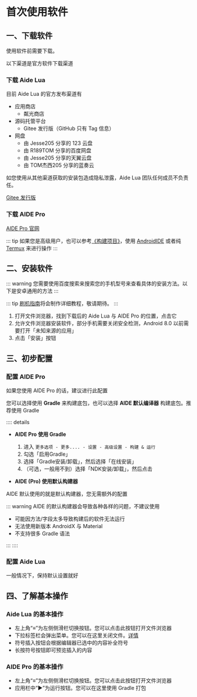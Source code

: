 # 首次使用软件

## 一、下载软件

使用软件前需要下载。

以下渠道是官方软件下载渠道

### 下载 Aide Lua

目前 Aide Lua 的官方发布渠道有

* 应用商店
  * 粼光商店
* 源码托管平台
  * Gitee 发行版（GitHub 只有 Tag 信息）
* 网盘
  * 由 Jesse205 分享的 123 云盘
  * 由 R189TOM 分享的百度网盘
  * 由 Jesse205 分享的天翼云盘
  * 由 TOM杰西205 分享的蓝奏云

如您使用从其他渠道获取的安装包造成隐私泄露，Aide Lua 团队任何成员不负责任。

[Gitee 发行版](https://gitee.com/AideLua/AideLua/releases/latest)

### 下载 AIDE Pro

[AIDE Pro 官网](https://www.aidepro.top/)

::: tip
如果您是高级用户，也可以参考[《构建项目》](../function/build.md)，使用 [AndroidIDE](https://androidide.com/) 或者纯 [Termux](https://github.com/termux/termux-app) 来进行操作
:::

## 二、安装软件

::: warning
您需要使用百度搜索来搜索您的手机型号来查看具体的安装方法。以下是安卓通用的方法
:::

::: tip
[刷机指南](https://efadg.netlify.app/)将会制作详细教程，敬请期待。
:::

1. 打开文件浏览器，找到下载后的 Aide Lua 与 AIDE Pro 的位置，点击它
2. 允许文件浏览器安装软件，部分手机需要关闭安全检测，Android 8.0 以前需要打开「未知来源的应用」
3. 点击「安装」按钮

## 三、初步配置

### 配置 AIDE Pro

如果您使用 AIDE Pro 的话，建议进行此配置

您可以选择使用 __Gradle__ 来构建底包，也可以选择 __AIDE 默认编译器__ 构建底包。推荐使用 Gradle

:::: details

* __AIDE Pro 使用 Gradle__ <Badge type="tip" text="推荐" vertical="top" />
  1. 进入 `更多选项 - 更多.... - 设置 - 高级设置 - 构建 & 运行`
  2. 勾选「启用Gradle」
  3. 选择「Gradle安装/卸载」，然后选择「在线安装」
  4. （可选，一般用不到）选择「NDK安装/卸载」，然后点击 <Badge type="tip" text="可选" vertical="top" />

* __AIDE (Pro) 使用默认构建器__

AIDE 默认使用的就是默认构建器，您无需额外的配置

::: warning
AIDE 的默认构建器会导致各种各样的问题，不建议使用

* 可能因方法/字段太多导致构建后的软件无法运行
* 无法使用新版本 AndroidX 与 Material
* 不支持很多 Gradle 语法

:::
::::

### 配置 Aide Lua

一般情况下，保持默认设置就好

## 四、了解基本操作

### Aide Lua 的基本操作

* 左上角“≡”为左侧侧滑栏切换按钮。您可以点击此按钮打开文件浏览器
* 下拉标签栏会弹出菜单。您可以在这里关闭文件。[详情](../userinteraction/main.md#下拉菜单)
* 符号插入按钮会根据编辑器已选中的内容补全符号
* 长按符号按钮即可预览插入的内容

### AIDE Pro 的基本操作

* 左上角“≡”为左侧侧滑栏切换按钮。您可以点击此按钮打开文件浏览器
* 应用栏中“▶”为运行按钮。您可以在这里使用 Gradle 打包
